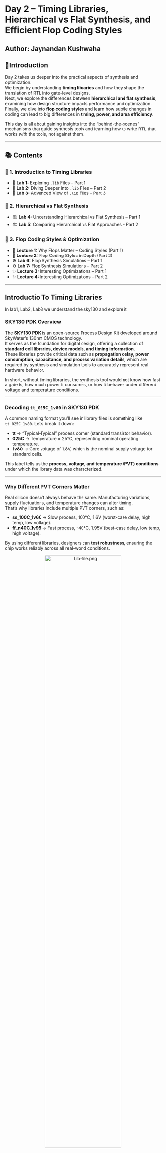 # Day 2 – Timing Libraries, Hierarchical vs Flat Synthesis, and Efficient Flop Coding Styles
Author: Jaynandan Kushwaha  
 ---- 

## 📌Introduction
Day 2 takes us deeper into the practical aspects of synthesis and optimization.  
We begin by understanding **timing libraries** and how they shape the translation of RTL into gate-level designs.  
Next, we explore the differences between **hierarchical and flat synthesis**, examining how design structure impacts performance and optimization.  
Finally, we dive into **flop coding styles** and learn how subtle changes in coding can lead to big differences in **timing, power, and area efficiency**.  

This day is all about gaining insights into the “behind-the-scenes” mechanisms that guide synthesis tools and learning how to write RTL that works *with* the tools, not against them.

---

## 📚 Contents

### 🔹 1. Introduction to Timing Libraries
- 🧩 **Lab 1:** Exploring `.lib` Files – Part 1  
- 🧩 **Lab 2:** Diving Deeper into `.lib` Files – Part 2  
- 🧩 **Lab 3:** Advanced View of `.lib` Files – Part 3  

### 🔹 2. Hierarchical vs Flat Synthesis
- 🏗️ **Lab 4:** Understanding Hierarchical vs Flat Synthesis – Part 1  
- 🏗️ **Lab 5:** Comparing Hierarchical vs Flat Approaches – Part 2  

### 🔹 3. Flop Coding Styles & Optimization
- 🔄 **Lecture 1:** Why Flops Matter – Coding Styles (Part 1)  
- 🔄 **Lecture 2:** Flop Coding Styles in Depth (Part 2)  
- ⚙️ **Lab 6:** Flop Synthesis Simulations – Part 1  
- ⚙️ **Lab 7:** Flop Synthesis Simulations – Part 2  
- ✨ **Lecture 3:** Interesting Optimizations – Part 1  
- ✨ **Lecture 4:** Interesting Optimizations – Part 2  
---

## Introductio To Timing Libraries
In lab1, Lab2, Lab3 we understand the sky130 and explore it 
### SKY130 PDK Overview
The **SKY130 PDK** is an open-source Process Design Kit developed around SkyWater’s 130nm CMOS technology.  
It serves as the foundation for digital design, offering a collection of **standard cell libraries, device models, and timing information**.  
These libraries provide critical data such as **propagation delay, power consumption, capacitance, and process variation details**, which are required by synthesis and simulation tools to accurately represent real hardware behavior.  

In short, without timing libraries, the synthesis tool would not know how fast a gate is, how much power it consumes, or how it behaves under different voltage and temperature conditions.  

---

### Decoding `tt_025C_1v80` in SKY130 PDK
A common naming format you’ll see in library files is something like `tt_025C_1v80`. Let’s break it down:  

- **tt** → “Typical-Typical” process corner (standard transistor behavior).  
- **025C** → Temperature = 25°C, representing nominal operating temperature.  
- **1v80** → Core voltage of 1.8V, which is the nominal supply voltage for standard cells.  

This label tells us the **process, voltage, and temperature (PVT) conditions** under which the library data was characterized.  

---

### Why Different PVT Corners Matter
Real silicon doesn’t always behave the same. Manufacturing variations, supply fluctuations, and temperature changes can alter timing.  
That’s why libraries include multiple PVT corners, such as:  
- **ss_100C_1v60** → Slow process, 100°C, 1.6V (worst-case delay, high temp, low voltage).  
- **ff_n40C_1v95** → Fast process, -40°C, 1.95V (best-case delay, low temp, high voltage).  

By using different libraries, designers can **test robustness**, ensuring the chip works reliably across all real-world conditions.  

<div align="center">
  <img src="Images/Lib-file.png" alt="Lib-file.png" width="70%">
</div>
<div align="center">
  <img src="Images/Lecture1.png" alt="Lecture1.png" width="70%">
</div>
In this lecture they explain about Process Voltage and temprature how on these terms are important in silicon design work and this PVT tell how fast and slow our silicon will work 
---

In part 2 and 3 we discuss about verious information stored in .lib file technology used, volatge power leakage in cells and many more thing specially area how it differs on increasing cells in combinational ckt and about power leakage 

---

## Hierarchical vs Flat Synthesis

### Hierarchical Synthesis

**Overview:**  
Hierarchical synthesis is a design strategy where each module in the RTL is **synthesized individually**, maintaining the original hierarchy rather than flattening the design into a single block.

**Workflow:**  
Tools like **Yosys** handle each module separately. Using commands like `hierarchy`, the tool **maps out the structure of the design**, ensuring that module boundaries are preserved throughout the synthesis process.

**Benefits:**  
- **Speeds up synthesis** for large-scale designs by processing modules independently.  
- **Simplifies debugging**, as issues can be traced within individual modules.  
- **Supports modular design**, making it easier to integrate with other tools or IP blocks.

**Drawbacks:**  
- **Cross-module optimizations are limited**, which might reduce overall performance.  
- **Reports may require extra setup**, since hierarchical structures are not always captured automatically.
<div align="center">
  <img src="Images/Lecture2.png" alt="Lecture2.png" width="70%">
</div>
In this lecture they explain about multiple modules and how they work and how they will look after synthesis

#### Here is one exapmle we synthesis multipul module.v file and understand the synthesisation behind the tool

1. Start Yosys:
   ```shell
   yosys
   ```
2. Read Liberty library:
   ```shell
   read_liberty -lib ../lib/sky130/file/sky130_fd_sc_hd__tt_025C_1v80.lib
   ```
3. Read Verilog code:
   ```shell
   read_verilog multiple_modules.v
   ```
4. Synthesize:
   ```shell
   synth -top multiple_module
   ```
6. Technology mapping:
   ```shell
   abc -liberty /address/to/your/sky130/file/sky130_fd_sc_hd__tt_025C_1v80.lib
   ```
7. Visualize the gate-level netlist:
   ```shell
   show multiple_modules
   ```

<div align="center">
  <img src="Images/Multiple_Modules.png" alt="Multiple_Modules.png" width="70%">
</div>
8. for generating heir.v file:

 ```shell
  write_verilog multiple_modules_hier.v
   ```
<div align="center">
  <img src="Images/multiple_module.png" alt="multiple_module.png" width="70%">
</div>
with the help of this file we try to understand what we assumed or design by our logic is that correct or not 
after this we flatten the design and see that design here is output 
<div align="center">
  <img src="Images/multiple_module.png" alt="multiple_module.png" width="70%">
</div>

after comparing this we also see sub_module1 and submodule2 both submodule and see is they synthesise correct as sir explain in class 
<div align="center">
  <img src="Images/multiple_module.png" alt="multiple_module.png" width="70%">
</div>
<div align="center">
  <img src="Images/multiple_module.png" alt="multiple_module.png" width="70%">
</div>


